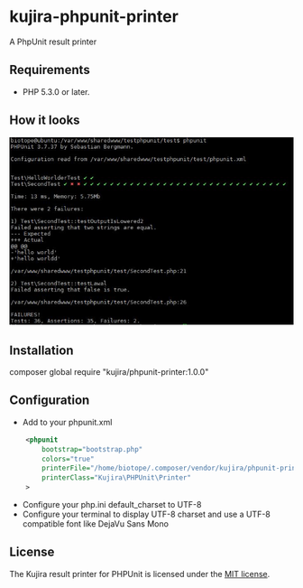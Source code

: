 kujira-phpunit-printer
======================

A PhpUnit result printer

## Requirements

 * PHP 5.3.0 or later.

## How it looks

![Alt text](/kujira-phpunit-result-printer.jpg?raw=true "Kujira phpunit result printer")

## Installation

composer global require "kujira/phpunit-printer:1.0.0"

## Configuration

* Add to your phpunit.xml

```xml
    <phpunit
        bootstrap="bootstrap.php"
        colors="true"
        printerFile="/home/biotope/.composer/vendor/kujira/phpunit-printer/src/Printer.php"
        printerClass="Kujira\PHPUnit\Printer"
    >
```

* Configure your php.ini default_charset to UTF-8
* Configure your terminal to display UTF-8 charset and use a UTF-8 compatible font like DejaVu Sans Mono

## License

The Kujira result printer for PHPUnit is licensed under the [MIT license](LICENSE).
